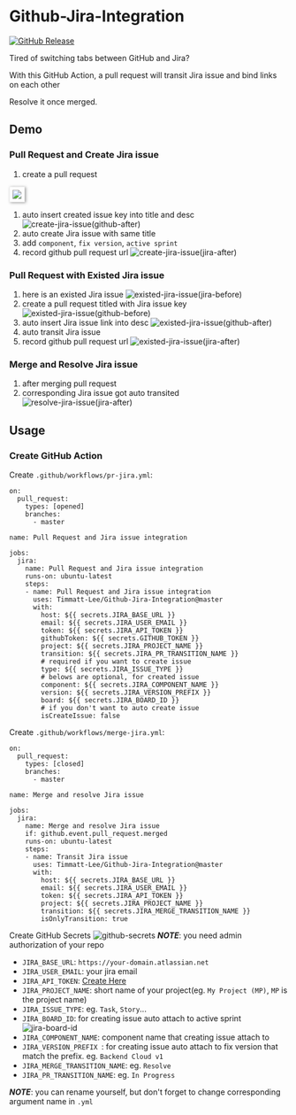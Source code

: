 # Github-Jira-Integration

[![GitHub Release](https://img.shields.io/github/release/tterb/PlayMusic.svg?style=flat)](https://github.com/Timmatt-Lee/Github-Jira-Integration/releases/latest)

Tired of switching tabs between GitHub and Jira?

With this GitHub Action, a pull request will transit Jira issue and bind links on each other

Resolve it once merged.

## Demo

### Pull Request and Create Jira issue

1. create a pull request

<img src="imgs/create-jira-issue(github-before).jpg" style="padding: 5px;border: solid 1px #EFEFEF;-moz-box-shadow: 2px 1px 5px #999;-webkit-box-shadow: 2px 1px 5px #999;box-shadow: 2px 1px 5px #999;">

1. auto insert created issue key into title and desc
![create-jira-issue(github-after)](imgs/create-jira-issue(github-after).jpg)
1. auto create Jira issue with same title
1. add `component`, `fix version`, `active sprint`
1. record github pull request url
![create-jira-issue(jira-after)](imgs/create-jira-issue(jira-after).jpg)

### Pull Request with Existed Jira issue

1. here is an existed Jira issue
![existed-jira-issue(jira-before)](imgs/existed-jira-issue(jira-before).jpg)
1. create a pull request titled with Jira issue key
![existed-jira-issue(github-before)](imgs/existed-jira-issue(github-before).jpg)
1. auto insert Jira issue link into desc
![existed-jira-issue(github-after)](imgs/existed-jira-issue(github-after).jpg)
1. auto transit Jira issue
1. record github pull request url
![existed-jira-issue(jira-after)](imgs/existed-jira-issue(jira-after).jpg)

### Merge and Resolve Jira issue

1. after merging pull request
1. corresponding Jira issue got auto transited
![resolve-jira-issue(jira-after)](imgs/resolve-jira-issue(jira-after).jpg)

## Usage

### Create GitHub Action

Create `.github/workflows/pr-jira.yml`:

```{yml}
on:
  pull_request:
    types: [opened]
    branches:
      - master

name: Pull Request and Jira issue integration

jobs:
  jira:
    name: Pull Request and Jira issue integration
    runs-on: ubuntu-latest
    steps:
    - name: Pull Request and Jira issue integration
      uses: Timmatt-Lee/Github-Jira-Integration@master
      with:
        host: ${{ secrets.JIRA_BASE_URL }}
        email: ${{ secrets.JIRA_USER_EMAIL }}
        token: ${{ secrets.JIRA_API_TOKEN }}
        githubToken: ${{ secrets.GITHUB_TOKEN }}
        project: ${{ secrets.JIRA_PROJECT_NAME }}
        transition: ${{ secrets.JIRA_PR_TRANSITION_NAME }}
        # required if you want to create issue
        type: ${{ secrets.JIRA_ISSUE_TYPE }}
        # belows are optional, for created issue
        component: ${{ secrets.JIRA_COMPONENT_NAME }}
        version: ${{ secrets.JIRA_VERSION_PREFIX }}
        board: ${{ secrets.JIRA_BOARD_ID }}
        # if you don't want to auto create issue
        isCreateIssue: false
```

Create `.github/workflows/merge-jira.yml`:

```{yml}
on:
  pull_request:
    types: [closed]
    branches:
      - master

name: Merge and resolve Jira issue

jobs:
  jira:
    name: Merge and resolve Jira issue
    if: github.event.pull_request.merged
    runs-on: ubuntu-latest
    steps:
    - name: Transit Jira issue
      uses: Timmatt-Lee/Github-Jira-Integration@master
      with:
        host: ${{ secrets.JIRA_BASE_URL }}
        email: ${{ secrets.JIRA_USER_EMAIL }}
        token: ${{ secrets.JIRA_API_TOKEN }}
        project: ${{ secrets.JIRA_PROJECT_NAME }}
        transition: ${{ secrets.JIRA_MERGE_TRANSITION_NAME }}
        isOnlyTransition: true
```

Create GitHub Secrets
![github-secrets](imgs/github-secrets.jpg)
_**NOTE**_: you need admin authorization of your repo

- `JIRA_BASE_URL`: `https://your-domain.atlassian.net`
- `JIRA_USER_EMAIL`: your jira email
- `JIRA_API_TOKEN`: [Create Here](https://id.atlassian.com/manage-profile/security/api-tokens)
- `JIRA_PROJECT_NAME`: short name of your project(eg. `My Project (MP)`, `MP` is the project name)
- `JIRA_ISSUE_TYPE`: eg. `Task`, `Story`...
- `JIRA_BOARD_ID`: for creating issue auto attach to active sprint ![jira-board-id](imgs/jira-board-id.jpg)
- `JIRA_COMPONENT_NAME`: component name that creating issue attach to
- `JIRA_VERSION_PREFIX `: for creating issue auto attach to fix version that match the prefix. eg. `Backend Cloud v1` 
- `JIRA_MERGE_TRANSITION_NAME`: eg. `Resolve`
- `JIRA_PR_TRANSITION_NAME`: eg. `In Progress`

_**NOTE**_: you can rename yourself, but don't forget to change corresponding argument name in `.yml`

